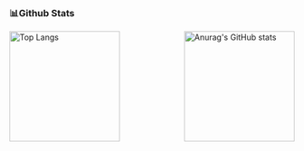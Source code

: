 ### 📊Github Stats
<div style="display: flex; justify-content: space-between; align-items: center;">
  <img src="https://github-readme-stats.vercel.app/api/top-langs/?username=xzh0623&layout=compact&theme=shadow_red&card_width=280" alt="Top Langs" style="height: 195px;" />
  <img src="https://github-readme-stats.vercel.app/api?username=xzh0623&include_all_commits=True&count_private=True&show_icons=True&theme=shadow_red&rank_icon=github&show=reviews,prs_merged,prs_merged_percentage&hide=issues,contribs" alt="Anurag's GitHub stats" style="height: 195px;" />
</div>
